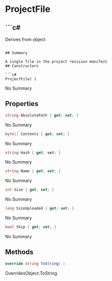 # ProjectFile

## ```c#
Derives from object
```

## Summary

A single file in the project revision manifest
## Constructors

```c#
ProjectFile( ) 
```
No Summary
## Properties

```c#
string AbsolutePath { get; set; } 
```
No Summary
```c#
byte[] Contents { get; set; } 
```
No Summary
```c#
string Hash { get; set; } 
```
No Summary
```c#
string Name { get; set; } 
```
No Summary
```c#
int Size { get; set; } 
```
No Summary
```c#
long SizeUploaded { get; set; } 
```
No Summary
```c#
bool Skip { get; set; } 
```
No Summary
## Methods

```c#
override string ToString( ) 
```
OverridesObject.ToString

